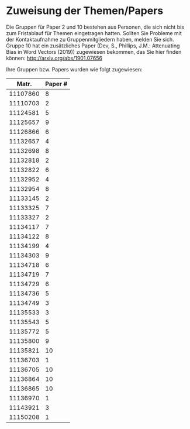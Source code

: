 # Zuweisung der Themen/Papers
Die Gruppen für Paper 2 und 10 bestehen aus Personen, die sich nicht bis zum Fristablauf für Themen eingetragen hatten. Sollten Sie Probleme mit der Kontaktaufnahme zu Gruppenmitgliedern haben, melden Sie sich.
Gruppe 10 hat ein zusätzliches Paper (Dev, S., Phillips, J.M.: Attenuating Bias in Word Vectors (2019)) zugewiesen bekommen, das Sie hier finden können: http://arxiv.org/abs/1901.07656

Ihre Gruppen bzw. Papers wurden wie folgt zugewiesen:

|Matr.|	Paper #|
|------------|----------------|
|11107860|	8|
|11110703|	2|
|11124581|	5|
|11125657|	9|
|11126866|	6|
|11132657| 4|
|11132698| 8|
|11132818|	2|
|11132822| 6|
|11132952| 4|
|11132954|	8|
|11133145|	2|
|11133325|	7|
|11133327|	2|
|11134117|	7|
|11134122|	8|
|11134199|	4|
|11134303|	9|
|11134718|	6|
|11134719|	7|
|11134729|	6|
|11134736|	5|
|11134749|	3|
|11135533|	3|
|11135543|	5|
|11135772|	5|
|11135800|	9|
|11135821|	10|
|11136703|	1|
|11136705|	10|
|11136864|	10|
|11136865|	10|
|11136970|	1|
|11143921|	3|
|11150208|	1|
